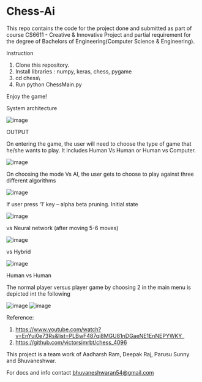 # Chess-Ai
This repo contains the code for the project done and submitted as part of course  CS6611 - Creative & Innovative Project and partial requirement for the degree of Bachelors of Engineering(Computer Science & Engineering).


Instruction

1) Clone this repository.
2) Install libraries :  numpy, keras, chess, pygame
3) cd chess\
4) Run python ChessMain.py 

Enjoy the game!

System architecture

![image](https://user-images.githubusercontent.com/64410018/172865726-f521ad6e-5254-4cd4-b085-2ca28100e495.png)



OUTPUT

On entering the game, the user will need to choose the type of game that he/she wants to play. It includes Human Vs Human or Human vs Computer.

![image](https://user-images.githubusercontent.com/64410018/172862855-0cedaed4-5f92-4274-8c8d-634b1e453950.png)

On choosing the mode Vs AI, the user gets to choose to play against three different algorithms 

![image](https://user-images.githubusercontent.com/64410018/172862884-e909856b-c09f-4f6a-91d1-cc112d6e6360.png)

If user press ‘1’ key – alpha beta pruning.
Initial state

![image](https://user-images.githubusercontent.com/64410018/172863552-2ed6f337-9bce-432e-b3b4-06cb14cd00ff.png)

vs Neural network (after moving 5-6 moves)

![image](https://user-images.githubusercontent.com/64410018/172863747-65853d42-6fe3-4609-8ca5-cdf077c1a30b.png)

vs Hybrid

![image](https://user-images.githubusercontent.com/64410018/172863921-3eecc152-b4ab-4da9-986d-e16189dba47a.png)

Human vs Human

The normal player versus player game by choosing 2 in the main menu is depicted int the following 

![image](https://user-images.githubusercontent.com/64410018/172864275-dbe87fee-ca7e-4bcd-ba0c-ed0a46ef9872.png)   ![image](https://user-images.githubusercontent.com/64410018/172864316-acfe72ae-b56b-4ba3-a24c-8e27d241fa66.png)

  

Reference: 

1) https://www.youtube.com/watch?v=EnYui0e73Rs&list=PLBwF487qi8MGU81nDGaeNE1EnNEPYWKY_
2) https://github.com/victorsimrbt/chess_4096


This project is a team work of Aadharsh Ram, Deepak Raj, Parusu Sunny and Bhuvaneshwar.

For docs and info contact bhuvaneshwaran54@gmail.com
